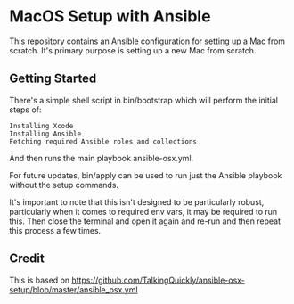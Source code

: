 # MacOS Setup with Ansible

This repository contains an Ansible configuration for setting up a Mac from
scratch. It's primary purpose is setting up a new Mac from scratch.

## Getting Started

There's a simple shell script in bin/bootstrap which will perform the initial
steps of:

    Installing Xcode
    Installing Ansible
    Fetching required Ansible roles and collections

And then runs the main playbook ansible-osx.yml.

For future updates, bin/apply can be used to run just the Ansible playbook
without the setup commands.

It's important to note that this isn't designed to be particularly robust,
particularly when it comes to required env vars, it may be required to run this.
Then close the terminal and open it again and re-run and then repeat this
process a few times.

## Credit

This is based on
https://github.com/TalkingQuickly/ansible-osx-setup/blob/master/ansible_osx.yml
